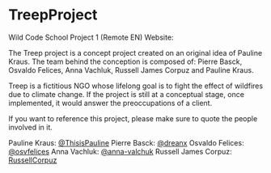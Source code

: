 # TreepProject
Wild Code School Project 1 (Remote EN) Website: 

The Treep project is a concept project created on an original idea of Pauline Kraus. 
The team behind the conception is composed of: Pierre Basck, Osvaldo Felices, Anna Vachluk, Russell James Corpuz and Pauline Kraus.

Treep is a fictitious NGO whose lifelong goal is to fight the effect of wildfires due to climate change. 
If the project is still at a conceptual stage, once implemented, it would answer the preoccupations of a client.

If you want to reference this project, please make sure to quote the people involved in it. 

Pauline Kraus: [@ThisisPauline](https://github.com/ThisisPauline)
Pierre Basck: [@dreanx](https://github.com/@dreanx)
Osvaldo Felices: [@osvfelices](https://github.com/osvfelices)
Anna Vachluk: [@anna-valchuk](https://github.com/anna-valchuk)
Russell James Corpuz: [RussellCorpuz](https://github.com/RussellCorpuz)
